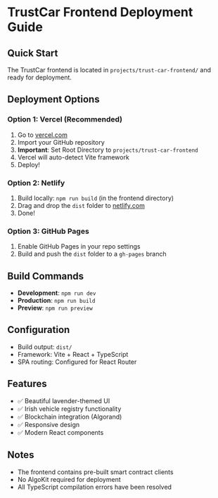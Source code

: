 # TrustCar Frontend Deployment Guide

## Quick Start

The TrustCar frontend is located in `projects/trust-car-frontend/` and ready for deployment.

## Deployment Options

### Option 1: Vercel (Recommended)
1. Go to [vercel.com](https://vercel.com)
2. Import your GitHub repository
3. **Important**: Set Root Directory to `projects/trust-car-frontend`
4. Vercel will auto-detect Vite framework
5. Deploy!

### Option 2: Netlify
1. Build locally: `npm run build` (in the frontend directory)
2. Drag and drop the `dist` folder to [netlify.com](https://netlify.com)
3. Done!

### Option 3: GitHub Pages
1. Enable GitHub Pages in your repo settings
2. Build and push the `dist` folder to a `gh-pages` branch

## Build Commands
- **Development**: `npm run dev`
- **Production**: `npm run build`
- **Preview**: `npm run preview`

## Configuration
- Build output: `dist/`
- Framework: Vite + React + TypeScript
- SPA routing: Configured for React Router

## Features
- ✅ Beautiful lavender-themed UI
- ✅ Irish vehicle registry functionality
- ✅ Blockchain integration (Algorand)
- ✅ Responsive design
- ✅ Modern React components

## Notes
- The frontend contains pre-built smart contract clients
- No AlgoKit required for deployment
- All TypeScript compilation errors have been resolved

